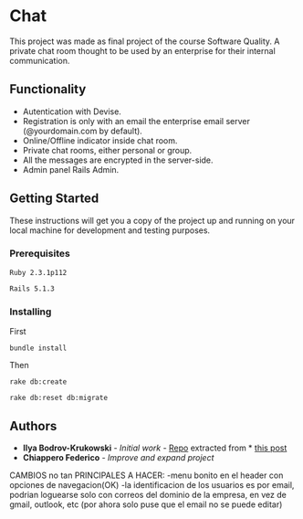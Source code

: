 # Chat

This project was made as final project of the course Software Quality.
A private chat room thought to be used by an enterprise for their internal communication.

## Functionality

* Autentication with Devise.
* Registration is only with an email the enterprise email server (@yourdomain.com by default).
* Online/Offline indicator inside chat room.
* Private chat rooms, either personal or group.
* All the messages are encrypted in the server-side.
* Admin panel Rails Admin.


## Getting Started

These instructions will get you a copy of the project up and running on your local machine for development and testing purposes.

### Prerequisites

```
Ruby 2.3.1p112
```
```
Rails 5.1.3
```

### Installing


First
```
bundle install
```
Then
```
rake db:create
```
```
rake db:reset db:migrate
```

## Authors

* **Ilya Bodrov-Krukowski** - *Initial work* - [Repo](https://github.com/bodrovis/Sitepoint-source/tree/master/Chat_with_ActionCable_and_Devise) extracted from * [this post](https://www.sitepoint.com/create-a-chat-app-with-rails-5-actioncable-and-devise/)
* **Chiappero Federico** - *Improve and expand project*


CAMBIOS no tan PRINCIPALES A HACER:
-menu bonito en el header con opciones de navegacion(OK)
-la identificacion de los usuarios es por email, podrian loguearse solo con correos del dominio de la empresa, en vez de gmail, outlook, etc (por ahora solo puse que el email no se puede editar)
